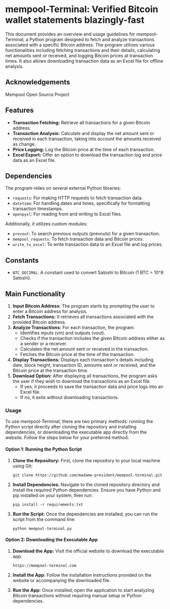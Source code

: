 # mempool-Terminal: Verified Bitcoin wallet statements blazingly-fast

This document provides an overview and usage guidelines for mempool-Terminal, a Python program designed to fetch and analyze transactions associated with a specific Bitcoin address. The program utilizes various functionalities including fetching transactions and their details, calculating net amounts sent or received, and logging Bitcoin prices at transaction times. It also allows downloading transaction data as an Excel file for offline analysis.

## Acknowledgements

Mempool Open Source Project

## Features

- **Transaction Fetching:** Retrieve all transactions for a given Bitcoin address.
- **Transaction Analysis:** Calculate and display the net amount sent or received in each transaction, taking into account the amounts received as change.
- **Price Logging:** Log the Bitcoin price at the time of each transaction.
- **Excel Export:** Offer an option to download the transaction log and price data as an Excel file.

## Dependencies

The program relies on several external Python libraries:

- `requests`: For making HTTP requests to fetch transaction data.
- `datetime`: For handling dates and times, specifically for formatting transaction timestamps.
- `openpyxl`: For reading from and writing to Excel files.

Additionally, it utilizes custom modules:

- `prevout`: To search previous outputs (prevouts) for a given transaction.
- `mempool_requests`: To fetch transaction data and Bitcoin prices.
- `write_to_excel`: To write transaction data to an Excel file and log prices.

## Constants

- `BTC_DECIMAL`: A constant used to convert Satoshi to Bitcoin (1 BTC = 10^8 Satoshi).

## Main Functionality

1. **Input Bitcoin Address:** The program starts by prompting the user to enter a Bitcoin address for analysis.
2. **Fetch Transactions:** It retrieves all transactions associated with the provided Bitcoin address.
3. **Analyze Transactions:** For each transaction, the program:
   - Identifies inputs (vin) and outputs (vout).
   - Checks if the transaction includes the given Bitcoin address either as a sender or a receiver.
   - Calculates the net amount sent or received in the transaction.
   - Fetches the Bitcoin price at the time of the transaction.
4. **Display Transactions:** Displays each transaction's details including date, block height, transaction ID, amounts sent or received, and the Bitcoin price at the transaction time.
5. **Download Option:** After displaying all transactions, the program asks the user if they wish to download the transactions as an Excel file.
   - If yes, it proceeds to save the transaction data and price logs into an Excel file.
   - If no, it exits without downloading transactions.

### Usage

To use mempool-Terminal, there are two primary methods: running the Python script directly after cloning the repository and installing dependencies, or downloading the executable app directly from the website. Follow the steps below for your preferred method:

#### Option 1: Running the Python Script
   1. **Clone the Repository:** First, clone the repository to your local machine using Git:

       ```
       git clone https://github.com/madame-president/mempool-terminal.git
       ```

   2. **Install Dependencies:** Navigate to the cloned repository directory and install the required Python dependencies. Ensure you have Python and pip installed on your system, then run:

       ```
       pip install -r requirements.txt
       ```

   3. **Run the Script:** Once the dependencies are installed, you can run the script from the command line:

       ```
       python mempool-terminal.py
       ```

#### Option 2: Downloading the Executable App

   1. **Download the App:** Visit the official website to download the executable app:

       ```
       https://mempool-terminal.com
       ```

   2. **Install the App:** Follow the installation instructions provided on the website or accompanying the downloaded file.

   3. **Run the App:** Once installed, open the application to start analyzing Bitcoin transactions without requiring manual setup or Python dependencies.


